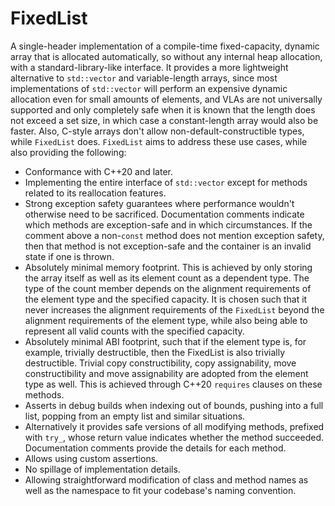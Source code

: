 # FixedList

A single-header implementation of a compile-time fixed-capacity, dynamic array that is allocated automatically, so without any internal heap allocation, with a standard-library-like interface. It provides a more lightweight alternative to ``std::vector`` and variable-length arrays, since most implementations of ``std::vector`` will perform an expensive dynamic allocation even for small amounts of elements, and VLAs are not universally supported and only completely safe when it is known that the length does not exceed a set size, in which case a constant-length array would also be faster. Also, C-style arrays don't allow non-default-constructible types, while ``FixedList`` does. ``FixedList`` aims to address these use cases, while also providing the following:

* Conformance with C++20 and later.
* Implementing the entire interface of ``std::vector`` except for methods related to its reallocation features.
* Strong exception safety guarantees where performance wouldn't otherwise need to be sacrificed. Documentation comments indicate which methods are exception-safe and in which circumstances. If the comment above a non-``const`` method does not mention exception safety, then that method is not exception-safe and the container is an invalid state if one is thrown.
* Absolutely minimal memory footprint. This is achieved by only storing the array itself as well as its element count as a dependent type. The type of the count member depends on the alignment requirements of the element type and the specified capacity. It is chosen such that it never increases the alignment requirements of the ``FixedList`` beyond the alignment requirements of the element type, while also being able to represent all valid counts with the specified capacity.
* Absolutely minimal ABI footprint, such that if the element type is, for example, trivially destructible, then the FixedList is also trivially destructible. Trivial copy constructibility, copy assignability, move constructibility and move assignability are adopted from the element type as well. This is achieved through C++20 ``requires`` clauses on these methods.
* Asserts in debug builds when indexing out of bounds, pushing into a full list, popping from an empty list and similar situations.
* Alternatively it provides safe versions of all modifying methods, prefixed with ``try_``, whose return value indicates whether the method succeeded. Documentation comments provide the details for each method.
* Allows using custom assertions.
* No spillage of implementation details.
* Allowing straightforward modification of class and method names as well as the namespace to fit your codebase's naming convention.
